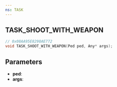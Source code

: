 ```yaml
---
ns: TASK
---
```

## TASK_SHOOT_WITH_WEAPON

```c
// 0x08AA95E8298AE772
void TASK_SHOOT_WITH_WEAPON(Ped ped, Any* args);
```

## Parameters
* **ped**:
* **args**:
